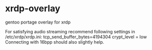 # xrdp-overlay
gentoo portage overlay for xrdp

For satisfying audio streaming recommend following settings in /etc/xrdp/xrdp.ini:
  tcp_send_buffer_bytes=4194304
  crypt_level = low
Connecting with 16bpp should also slightly help.
